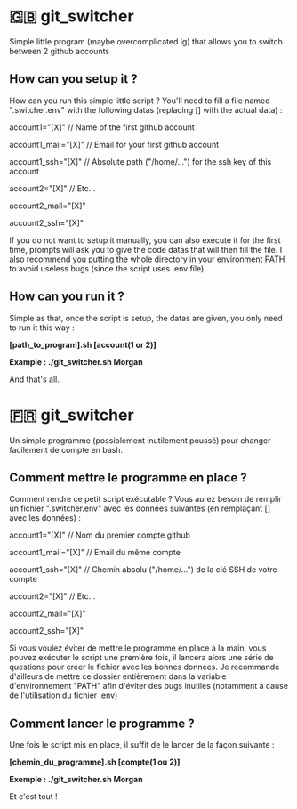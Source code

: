 # :gb: git_switcher
Simple little program (maybe overcomplicated ig) that allows you to switch between 2 github accounts

## How can you setup it ?
How can you run this simple little script ?
You'll need to fill a file named ".switcher.env" with the following datas (replacing [] with the actual data) :

account1="[X]" // Name of the first github account

account1_mail="[X]" // Email for your first github account

account1_ssh="[X]" // Absolute path ("/home/...") for the ssh key of this account


account2="[X]" // Etc...

account2_mail="[X]"

account2_ssh="[X]"

If you do not want to setup it manually, you can also execute it for the first time, prompts will ask you to give the code datas that will then fill the file.
I also recommend you putting the whole directory in your environment PATH to avoid useless bugs (since the script uses .env file).

## How can you run it ?
Simple as that, once the script is setup, the datas are given, you only need to run it this way :

**[path_to_program].sh [account(1 or 2)]**

**Example : ./git_switcher.sh Morgan**

And that's all.



# :fr: git_switcher
Un simple programme (possiblement inutilement poussé) pour changer facilement de compte en bash.

## Comment mettre le programme en place ?
Comment rendre ce petit script exécutable ?
Vous aurez besoin de remplir un fichier ".switcher.env" avec les données suivantes (en remplaçant [] avec les données) :

account1="[X]" // Nom du premier compte github

account1_mail="[X]" // Email du même compte 

account1_ssh="[X]" // Chemin absolu ("/home/...") de la clé SSH de votre compte


account2="[X]" // Etc...

account2_mail="[X]"

account2_ssh="[X]"

Si vous voulez éviter de mettre le programme en place à la main, vous pouvez exécuter le script une première fois, il lancera alors une série de questions pour créer le fichier avec les bonnes données.
Je recommande d'ailleurs de mettre ce dossier entièrement dans la variable d'environnement "PATH" afin d'éviter des bugs inutiles (notamment à cause de l'utilisation du fichier .env)

## Comment lancer le programme ?
Une fois le script mis en place, il suffit de le lancer de la façon suivante :

**[chemin_du_programme].sh [compte(1 ou 2)]**

**Exemple : ./git_switcher.sh Morgan**

Et c'est tout !